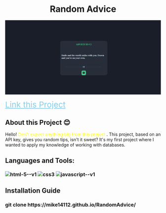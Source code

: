 <h1 style="text-align:center;"> Random Advice </h1>



<img  src="images/advice.png"/>

 <a href="https://mike14112.github.io/RandomAdvice/
 " style="color:skyblue; font-size:26px; text-align:center; ">Link this Project   </a> 

 <h2>About this Project 😊 </h2>
 <p> Hello! <span style="color:yellow; "> Don't expect anything big from this project </span>. This project, based on an API key, gives you random tips, isn't it sweet? It's my first project where I wanted to apply my knowledge of working with databases.</p>

<h2> Languages and Tools: </h2>
<h3><img width="48" height="48" src="https://img.icons8.com/color/48/html-5--v1.png" alt="html-5--v1"/> <img width="48" height="48" src="https://img.icons8.com/stickers/48/css3.png" alt="css3"/> <img width="48" height="48" src="https://img.icons8.com/color/48/javascript--v1.png" alt="javascript--v1"/> </h3>
 <h2>Installation Guide</h2> 
 <h3> git clone  https://mike14112.github.io/RandomAdvice/ </h3>
 
